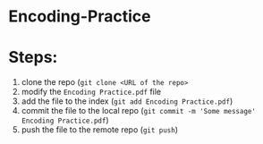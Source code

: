 # Encoding-Practice

# Steps:
  1. clone the repo (```git clone <URL of the repo>```
  2. modify the ```Encoding Practice.pdf``` file
  3. add the file to the index  (```git add Encoding Practice.pdf```)
  4. commit the file to the local repo (```git commit -m 'Some message' Encoding Practice.pdf```)
  5. push the file to the remote repo (```git push```)

